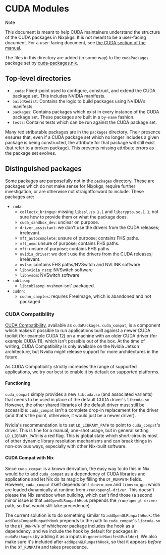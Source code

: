 # CUDA Modules

> [!NOTE]
> This document is meant to help CUDA maintainers understand the structure of
> the CUDA packages in Nixpkgs. It is not meant to be a user-facing document.
> For a user-facing document, see [the CUDA section of the manual](../../../doc/languages-frameworks/cuda.section.md).

The files in this directory are added (in some way) to the `cudaPackages`
package set by [cuda-packages.nix](../../top-level/cuda-packages.nix).

## Top-level directories

- `_cuda`: Fixed-point used to configure, construct, and extend the CUDA package
    set. This includes NVIDIA manifests.
- `buildRedist`: Contains the logic to build packages using NVIDIA's manifests.
- `packages`: Contains packages which exist in every instance of the CUDA
    package set. These packages are built in a `by-name` fashion.
- `tests`: Contains tests which can be run against the CUDA package set.

Many redistributable packages are in the `packages` directory. Their presence
ensures that, even if a CUDA package set which no longer includes a given package
is being constructed, the attribute for that package will still exist (but refer
to a broken package). This prevents missing attribute errors as the package set
evolves.

## Distinguished packages

Some packages are purposefully not in the `packages` directory. These are packages
which do not make sense for Nixpkgs, require further investigation, or are otherwise
not straightforward to include. These packages are:

- `cuda`:
  - `collectx_bringup`: missing `libssl.so.1.1` and `libcrypto.so.1.1`; not sure how
    to provide them or what the package does.
  - `cuda_sandbox_dev`: unclear on purpose.
  - `driver_assistant`: we don't use the drivers from the CUDA releases; irrelevant.
  - `mft_autocomplete`: unsure of purpose; contains FHS paths.
  - `mft_oem`: unsure of purpose; contains FHS paths.
  - `mft`: unsure of purpose; contains FHS paths.
  - `nvidia_driver`: we don't use the drivers from the CUDA releases; irrelevant.
  - `nvlsm`: contains FHS paths/NVSwitch and NVLINK software
  - `libnvidia_nscq`: NVSwitch software
  - `libnvsdm`: NVSwitch software
- `cublasmp`:
  - `libcublasmp`: `nvshmem` isnt' packaged.
- `cudnn`:
  - `cudnn_samples`: requires FreeImage, which is abandoned and not packaged.

### CUDA Compatibility

[CUDA Compatibility](https://docs.nvidia.com/deploy/cuda-compatibility/),
available as `cudaPackages.cuda_compat`, is a component which makes it possible
to run applications built against a newer CUDA toolkit (for example CUDA 12) on
a machine with an older CUDA driver (for example CUDA 11), which isn't possible
out of the box. At the time of writing, CUDA Compatibility is only available on
the Nvidia Jetson architecture, but Nvidia might release support for more
architectures in the future.

As CUDA Compatibility strictly increases the range of supported applications, we
try our best to enable it by default on supported platforms.

#### Functioning

`cuda_compat` simply provides a new `libcuda.so` (and associated variants) that
needs to be used in place of the default CUDA driver's `libcuda.so`. However,
the other shared libraries of the default driver must still be accessible:
`cuda_compat` isn't a complete drop-in replacement for the driver (and that's
the point, otherwise, it would just be a newer driver).

Nvidia's recommendation is to set `LD_LIBRARY_PATH` to point to `cuda_compat`'s
driver. This is fine for a manual, one-shot usage, but in general setting
`LD_LIBRARY_PATH` is a red flag. This is global state which short-circuits most
of other dynamic library resolution mechanisms and can break things in
non-obvious ways, especially with other Nix-built software.

#### CUDA Compat with Nix

Since `cuda_compat` is a known derivation, the easy way to do this in Nix would
be to add `cuda_compat` as a dependency of CUDA libraries and applications and
let Nix do its magic by filling the `DT_RUNPATH` fields. However,
`cuda_compat` itself depends on `libnvrm_mem` and `libnvrm_gpu` which are loaded
dynamically at runtime from `/run/opengl-driver`. This doesn't please the Nix
sandbox when building, which can't find those (a second minor issue is that
`addOpenGLRunpathHook` prepends the `/run/opengl-driver` path, so that would
still take precedence).

The current solution is to do something similar to `addOpenGLRunpathHook`: the
`addCudaCompatRunpathHook` prepends to the path to `cuda_compat`'s `libcuda.so`
to the `DT_RUNPATH` of whichever package includes the hook as a dependency, and
we include the hook by default for packages in `cudaPackages` (by adding it as a
inputs in `genericManifestBuilder`). We also make sure it's included after
`addOpenGLRunpathHook`, so that it appears _before_ in the `DT_RUNPATH` and
takes precedence.
